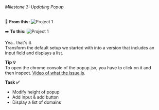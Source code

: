 ###### Milestone 3: Updating Popup

📄 **From this:**
![Project 1](/chrome-extension/image14.png "before")

➡️ **To this:**
![Project 1](/chrome-extension/image4.png "after")


Yea.. that's it.   
Transform the default setup we started with into a version that includes an input field and displays a list.


**Tip 💡**  
To open the chrome console of the popup.jsx, you have to click on it and then inspect. 
[Video of what the issue is](https://www.dropbox.com/scl/fi/c41r0ks0c9nnc68pdziqe/2024-06-09-10-01-54.mp4?rlkey=ygpoleznjmbmvejl275egpuqh&st=adwyotzv&dl=0).

**Task ✅**
- Modify height of popup
- Add Input & add button
- Display a list of domains

